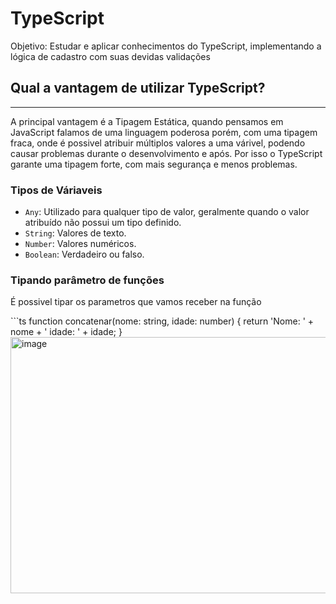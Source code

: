 <h1>TypeScript</h1>

<p>Objetivo: Estudar e aplicar conhecimentos do TypeScript, implementando a lógica de cadastro com suas devidas validações</p>

<h2>Qual a vantagem de utilizar TypeScript?</h2>
<hr/>
<p>A principal vantagem é a Tipagem Estática, quando pensamos em JavaScript falamos de uma linguagem poderosa porém, com uma tipagem fraca, onde é possivel atribuir múltiplos valores a uma várivel, podendo causar problemas durante o desenvolvimento e após. Por isso o TypeScript garante uma tipagem forte, com mais segurança e menos problemas.</p>

<h3>Tipos de Váriaveis</h3>
<ul>
  <li><code>Any</code>: Utilizado para qualquer tipo de valor, geralmente quando o valor atribuído não possui um tipo definido.</li>
  <li><code>String</code>: Valores de texto.</li>
  <li><code>Number</code>: Valores numéricos.</li>
  <li><code>Boolean</code>: Verdadeiro ou falso.</li>
</ul>

<h3>Tipando parâmetro de funções</h3>
<p>É possivel tipar os parametros que vamos receber na função</p>
```ts
function concatenar(nome: string, idade: number) {
    return 'Nome: ' + nome + ' idade: ' + idade;
}


<img width="600" height="410" alt="image" src="https://github.com/user-attachments/assets/8c37eb95-448a-4330-81c8-722dccef5e65" />


